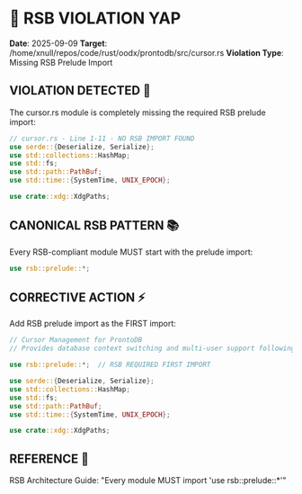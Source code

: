 # 🦊 RSB VIOLATION YAP
**Date**: 2025-09-09
**Target**: /home/xnull/repos/code/rust/oodx/prontodb/src/cursor.rs
**Violation Type**: Missing RSB Prelude Import

## VIOLATION DETECTED 🚨
The cursor.rs module is completely missing the required RSB prelude import:

```rust
// cursor.rs - Line 1-11 - NO RSB IMPORT FOUND
use serde::{Deserialize, Serialize};
use std::collections::HashMap;
use std::fs;
use std::path::PathBuf;
use std::time::{SystemTime, UNIX_EPOCH};

use crate::xdg::XdgPaths;
```

## CANONICAL RSB PATTERN 📚
Every RSB-compliant module MUST start with the prelude import:

```rust
use rsb::prelude::*;
```

## CORRECTIVE ACTION ⚡
Add RSB prelude import as the FIRST import:

```rust
// Cursor Management for ProntoDB
// Provides database context switching and multi-user support following RSB patterns

use rsb::prelude::*;  // RSB REQUIRED FIRST IMPORT

use serde::{Deserialize, Serialize};
use std::collections::HashMap;
use std::fs;
use std::path::PathBuf;
use std::time::{SystemTime, UNIX_EPOCH};

use crate::xdg::XdgPaths;
```

## REFERENCE 📖
RSB Architecture Guide: "Every module MUST import 'use rsb::prelude::*'"